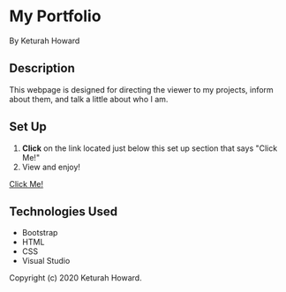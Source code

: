 # My Portfolio
By Keturah Howard

## Description
This webpage is designed for directing the viewer to my projects, inform about them, and talk a little about who I am. 

## Set Up 
1. __Click__ on the link located just below this set up section that says "Click Me!"
2. View and enjoy!

[Click Me!](https://keturahdev.github.io/W1-Friday-Project/)

## Technologies Used
* Bootstrap
* HTML
* CSS
* Visual Studio 

Copyright (c) 2020 Keturah Howard.